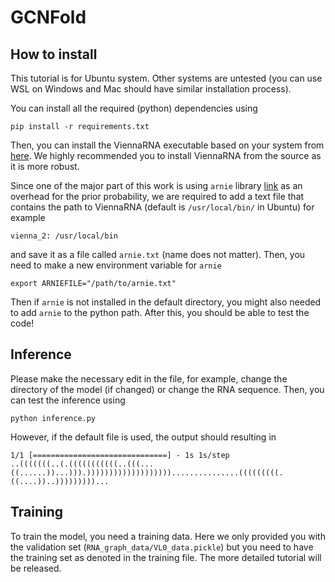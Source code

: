 # GCNFold
## How to install

This tutorial is for Ubuntu system. Other systems are untested (you can use WSL on Windows and Mac should have similar installation process). 

You can install all the required (python) dependencies using
```
pip install -r requirements.txt
```
Then, you can install the ViennaRNA executable based on your system from [here](https://www.tbi.univie.ac.at/RNA/#download). We highly recommended you to install ViennaRNA from the source as it is more robust.

Since one of the major part of this work is using `arnie` library [link](https://github.com/DasLab/arnie) as an overhead for the prior probability, we are required to add a text file that contains the path to ViennaRNA (default is `/usr/local/bin/` in Ubuntu) for example
```
vienna_2: /usr/local/bin
```
and save it as a file called `arnie.txt` (name does not matter). Then, you need to make a new environment variable for `arnie`
```
export ARNIEFILE="/path/to/arnie.txt"
```
Then if `arnie` is not installed in the default directory, you might also needed to add `arnie` to the python path. After this, you should be able to test the code!

## Inference

Please make the necessary edit in the file, for example, change the directory of the model (if changed) or change the RNA sequence. Then, you can test the inference using 

```
python inference.py
```

However, if the default file is used, the output should resulting in

```
1/1 [==============================] - 1s 1s/step
..(((((((..(.(((((((((((..(((...((......))...))).)))))))))))))))))))...............(((((((((.((....))..)))))))))...
```

## Training

To train the model, you need a training data. Here we only provided you with the validation set (`RNA_graph_data/VL0_data.pickle`) but you need to have the training set as denoted in the training file. The more detailed tutorial will be released.

